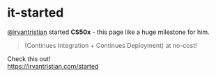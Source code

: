 # it-started
[@irvantristian](https://irvantristian.com) started **CS50x** - this page like a huge milestone for him.
> (Continues Integration + Continues Deployment) at no-cost!

Check this out! \
https://irvantristian.com/started


